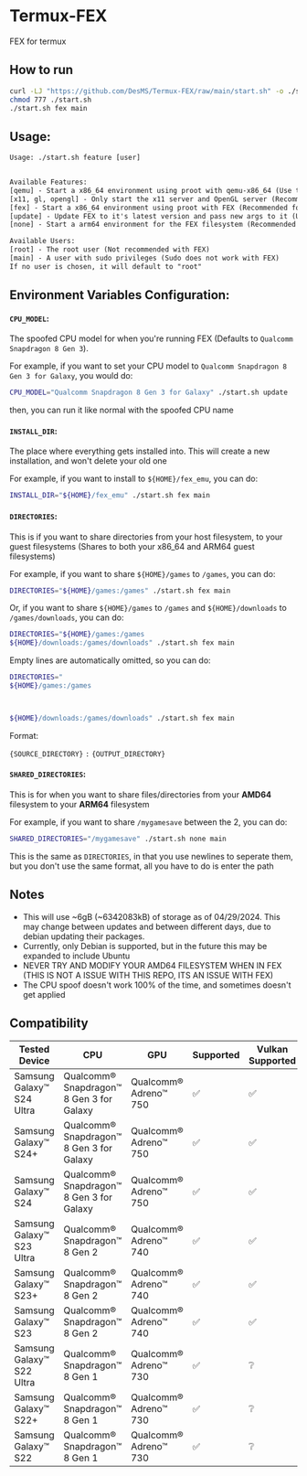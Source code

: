 # Termux-FEX
FEX for termux

## How to run

```sh
curl -LJ "https://github.com/DesMS/Termux-FEX/raw/main/start.sh" -o ./start.sh
chmod 777 ./start.sh
./start.sh fex main
```

## Usage:

```txt
Usage: ./start.sh feature [user]


Available Features:
[qemu] - Start a x86_64 environment using proot with qemu-x86_64 (Use this for modifying the x86_64 filesystem)
[x11, gl, opengl] - Only start the x11 server and OpenGL server (Recommended if you're switching between methods alot)
[fex] - Start a x86_64 environment using proot with FEX (Recommended for performance, use qemu for modifying the filesystem)
[update] - Update FEX to it's latest version and pass new args to it (User arg is ignored)
[none] - Start a arm64 environment for the FEX filesystem (Recommended for building)

Available Users:
[root] - The root user (Not recommended with FEX)
[main] - A user with sudo privileges (Sudo does not work with FEX)
If no user is chosen, it will default to "root"
```

## Environment Variables Configuration:

#### `CPU_MODEL`:

The spoofed CPU model for when you're running FEX (Defaults to `Qualcomm Snapdragon 8 Gen 3`).

For example, if you want to set your CPU model to `Qualcomm Snapdragon 8 Gen 3 for Galaxy`, you would do:

```sh
CPU_MODEL="Qualcomm Snapdragon 8 Gen 3 for Galaxy" ./start.sh update
```

then, you can run it like normal with the spoofed CPU name

#### `INSTALL_DIR`:

The place where everything gets installed into. This will create a new installation, and won't delete your old one

For example, if you want to install to `${HOME}/fex_emu`, you can do:

```sh
INSTALL_DIR="${HOME}/fex_emu" ./start.sh fex main
```

#### `DIRECTORIES`:

This is if you want to share directories from your host filesystem, to your guest filesystems (Shares to both your x86_64 and ARM64 guest filesystems)

For example, if you want to share `${HOME}/games` to `/games`, you can do:

```sh
DIRECTORIES="${HOME}/games:/games" ./start.sh fex main
```

Or, if you want to share `${HOME}/games` to `/games` and `${HOME}/downloads` to `/games/downloads`, you can do:

```sh
DIRECTORIES="${HOME}/games:/games
${HOME}/downloads:/games/downloads" ./start.sh fex main
```

Empty lines are automatically omitted, so you can do:

```sh
DIRECTORIES="
${HOME}/games:/games



${HOME}/downloads:/games/downloads" ./start.sh fex main
```

Format:

`{SOURCE_DIRECTORY}` `:` `{OUTPUT_DIRECTORY}`

#### `SHARED_DIRECTORIES`:

This is for when you want to share files/directories from your **AMD64** filesystem to your **ARM64** filesystem

For example, if you want to share `/mygamesave` between the 2, you can do:

```sh
SHARED_DIRECTORIES="/mygamesave" ./start.sh none main
```

This is the same as `DIRECTORIES`, in that you use newlines to seperate them, but you don't use the same format, all you have to do is enter the path

## Notes

* This will use ~6gB (~6342083kB) of storage as of 04/29/2024. This may change between updates and between different days, due to debian updating their packages.
* Currently, only Debian is supported, but in the future this may be expanded to include Ubuntu
* NEVER TRY AND MODIFY YOUR AMD64 FILESYSTEM WHEN IN FEX (THIS IS NOT A ISSUE WITH THIS REPO, ITS AN ISSUE WITH FEX)
* The CPU spoof doesn't work 100% of the time, and sometimes doesn't get applied

## Compatibility

| Tested Device | CPU | GPU | Supported | Vulkan Supported |
| -- | -- | -- | -- | -- |
| Samsung Galaxy™ S24 Ultra | Qualcomm® Snapdragon™ 8 Gen 3 for Galaxy | Qualcomm® Adreno™ 750 | :white_check_mark: | :white_check_mark: |
| Samsung Galaxy™ S24+ | Qualcomm® Snapdragon™ 8 Gen 3 for Galaxy | Qualcomm® Adreno™ 750 | :white_check_mark: | :white_check_mark: |
| Samsung Galaxy™ S24 | Qualcomm® Snapdragon™ 8 Gen 3 for Galaxy | Qualcomm® Adreno™ 750 | :white_check_mark: | :white_check_mark: |
| Samsung Galaxy™ S23 Ultra | Qualcomm® Snapdragon™ 8 Gen 2 | Qualcomm® Adreno™ 740 | :white_check_mark: | :white_check_mark: |
| Samsung Galaxy™ S23+ | Qualcomm® Snapdragon™ 8 Gen 2 | Qualcomm® Adreno™ 740 | :white_check_mark: | :white_check_mark: |
| Samsung Galaxy™ S23 | Qualcomm® Snapdragon™ 8 Gen 2 | Qualcomm® Adreno™ 740 | :white_check_mark: | :white_check_mark: |
| Samsung Galaxy™ S22 Ultra | Qualcomm® Snapdragon™ 8 Gen 1 | Qualcomm® Adreno™ 730 | :white_check_mark: | :grey_question: |
| Samsung Galaxy™ S22+ | Qualcomm® Snapdragon™ 8 Gen 1 | Qualcomm® Adreno™ 730 | :white_check_mark: | :grey_question: |
| Samsung Galaxy™ S22 | Qualcomm® Snapdragon™ 8 Gen 1 | Qualcomm® Adreno™ 730 | :white_check_mark: | :grey_question: |
